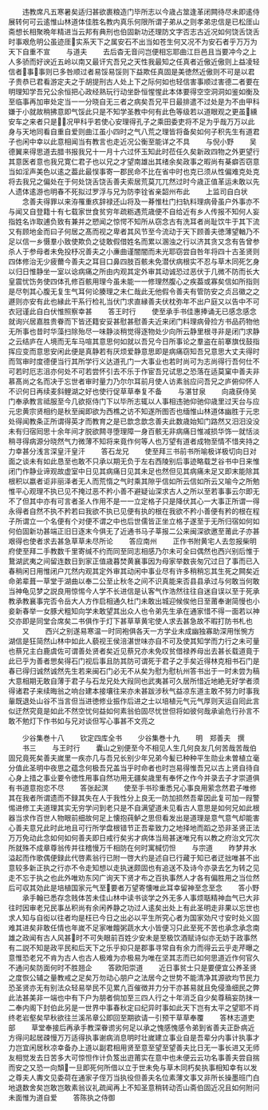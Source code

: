 <!-- { "loadSidebar": true } -->
　　违教席凡五寒暑矣适归甚欲裹粮造门毕所志以今歳占筮逢革闭闗待尽未即逺侍展转何可云逺惟山林道体佳胜名教内真乐何限所谓子弟从之则孝弟忠信是已松厓山斋想长相聚晩年精进当云邦有典刑也伯固新功还理防文字否志古近况如何饶舌饶舌时事艰危明公虽迹厓实系天下之属安石不出当如苍生何又况不为安石者乎万万为天下自重不宣
　　与道夫
　　去后杳无音问岂便相忘耶曲江巨邑且当要冲今之上人多骄而好谀近五岭以南又最讦宄吾兄之天性我最知之任真者近傲近傲则上益凌轻信者事事则已多咎顺过者易馁易馁则下益欺任真固是美徳然近傲则不可是以君子贵恭已君看游定夫之于胡提刑古人处上下之际何如也轻信害事顺过害德二者要在明理知学吾兄公余恒把心政经熟玩行动坐卧恒惺惺此本体要得空空洞洞如鉴如衡及至临事再加审处定当一一分晓自无三者之病矣吾兄平日最排遣不过处是为不由甲科嫌于小就故稍拂意即气馁此只是不知学圣教中何有此色等级若以道眼观之更虽纁安车之来者只是况甲科乎若使心安理得孔子之乘田委吏将不足为乎哉万万以此身与天地同看自重自爱则曲江虽小四时之气八荒之理皆将备矣如何子积先生有道君子也闲中幸以此意相闻当有教言也走近况公衡至能详之不具
　　与倪小野
　　吴德翼来得思道去腊书报我兄十一月十六过怀玉知此时莅任久矣新政四物之外更望行其意医者意也我兄寛仁君子也以兄之才望南雄出其绪余矣政事之暇尚有棊癖否窃意当如淫声美色以逺之葢此最悮事寄一郡民命不比在省中时也克已须从性偏难克处克将去我兄之偏处在于何处饶舌饶舌善夫索居荒莫兀兀然过时今歳正值革运未敢以先人遗体逺游也明春不死拟过罗浮与兄为防李铨省亲韶州布此
　　上监司自白状
　　念善夫得罪以来洊罹重疚辞禄还山将及一朞惟杜门扫轨料理病骨虽户外事亦不与闻又自登籍十有七载家世食贫穷年疏粝遇荒歳便不自给近有乡人传报不知何人妄指姓名诈取逋负致有兼并之愬闻之惊愕不知所从窃念古有洗耳者尚耻饮牛于其下流又有顾地金而曰子何居之髙而视之卑者其风节至今流动于天下顾善夫徳薄望輶乃不足以信一乡慑羣小致使欺负之徒敢假借姓名而累以溷浊之行以济其贪又念有告曾参杀人于参母者未免投杼况善夫之小亷曲谨闇闇而未光耶窃尝自咎年将四十古圣贤则四体修治无少疲薾今善夫之耳目口鼻四肢百骸未免潜伏病根实不忍与草木同死乞身以归日惟静坐一室以谂病痛之所由内观其定外审其动诚恐过恶伏于几微不防而长大皇震忧饬务使四体孔修百骸用理今虽未能一一修理然腹心之疾葢或寡矣信如所指则是尽刳其心腹无复生气耳何论腠理之未仁哉此无他假令善夫有管防安之贞吕徽之之遯则亦安有此也縁此干系行检礼当伏门求直縁善夫伏枕弥年不出户庭又以告中不可衣冠谨此自白伏惟照察幸甚
　　答王时行
　　使至承手书佳惠捧诵无已感念感念就询兴居嘉胜贵眷而下皆还籍安妥甚慰甚慰善夫近来闭门料理病骨捡方书品药物他无所事也昔时华藻扫除殆尽一味静淡稍觉得逐物处少向所云静里根寻非是闭门求静之云结庐在人境而无车马喧其意思何如就以吾兄今日所事论之羣盗在前搴旗伐鼓指挥应变而意思安闲此便是真静若有厌烦爱静意思即是病痛窃知吾兄意思大丈夫得时而驾审时度德便当行其所学行义达道孔门一大事业也若时尚可为志尚得行吾何仕不可若时厄志沮亦何处不可若尝怀引去不乐于作宦吾兄试思之恐落在适莫窠中善夫非慕髙尚之名而决于忘世者审时量力乃尔尔耳前月使人访素翁应问吾兄之庐俯仰怀人不识何日再续麦斜鲤湖之好也使行促草草奉复不备
　　与湛甘泉
　　向歳获侍吴门奉承教言祗服至今几欲抠侍门下以毕所志辄以人事相违驰仰驰仰歳里过天台与应元忠黄宗贤相约是秋至闽即欲为西樵之访不知遂所图否也缅惟山林道体幽胜于元忠处得闻教条正所谓得英才而教育之是已歆念歆念善夫此数歳始知门路然又汨汨没没未有归宿囘思十余年间才脱欲闗寻堕理障一身百骸无非病痛日惟减损华饰一就恬淡稍寻得病源分晓然气力微薄不知将来竟作何等人也万望有道者成物至情不惜夹持之力幸甚分浅言深皇汗皇汗
　　答石龙兄
　　使至拜三书前书所喻极详极切向日对面之谈未有如此恳至也敢不只承以期无负于左右西陵别后事迹略载芝谷书中日来惟闭门作静业谛观故虚室中日见其病痛日见其未足也然但见其病痛未足又即末能除其根积以嬴者讵非丽泽者无人而荒惰之气时乘其隙乎信如所云信如所云又喻今之所勉惟平心观理不执已见不掩过恶不矜小善不避疑讪深求古人之所以至若事事云尔即无不了但其中亦有可言者圣人作用不是一一立定格子只是降伏其心一大事正所谓一得永得者自然不执不矜若曰我欲不执已见便有执的根在我欲不矜小善便有矜的根在程子所谓立一个名便有个对便不谓之中也后世儒皆正坐立格子遂至于无所归宿如何如何伯固新功甚端正旧日逐末今俱无了近通书马子莘报二公来闽深欲邀至莆此子亦甚艰得也使者求去甚急草草未尽所论
　　答应南州
　　正作书附黄宅人去忽报柴明府使至拜二手教数千里寄缄不约而同至同志相感乃尔未可全曰偶然也西兴别后惟于鵞湖武夷之间留连数日到家正值歳暮焚黄襄事因为母家举数丧匆冗过日了事而已入春稍闲日用惟闭户兀然内观其定外审其动闲中事业尽有许多稍稍忘其生死之闗矣近命弟辈葺一草堂于湖曲以奉二公至止秋冬之间不识真能来否县县承过与何敢当何敢当神龟见梦之説良用惊惕今人学不长进信是认客气作浩然往往自迷自误以至于死承教承教襄事完否令岳大人方作启相通久杜门未敢出城迎候俟他日至莆奉谢简慢也小妾新春举一女豚犬粗知向学未敢望其出众人也令弟先生承在通家惜不得一面若以神交亦即是同堂合席矣二书俱作于灯下甚草草黄宅使人求去甚急故不暇打防书札也
　　又
　　西兴之别遂易寒温一时同袍俱各天一方学业未成幽独寡助深用怅惋方湖信是狂简然山林中如此人藐视王侯涪湛世味亦自不可及使其知学而力行之未可量也蔡兄主白鹿虞佐可谓善处贤者矣近见蔡兄亦未免叹贫借禄养母出去甚长载道竟于此已乎为善者愳矣得石门视后事且防其防可谓死于君子之手矣近得林克相书石门是春已得归诚然诚然先生若来闽石门必无不从矣为慰为慰杭州答书出于一时未尝为稿大意相期无敢自薄于君子与石龙兄处大叚同也武夷甚可久居所惜近地絶无好学者须得诸君子来续晦翁之响台建本接壤往来亦未甚跋涉秋气益凉东道主敢不努力时事我軰既退处山谷不当言但当进徳修业振作后进之士以培植元气元气厚则天运自囘此言似迂然究竟是如此不然空忧何益如何素翁伯固尽忧世但将如彼何哉承谕危行孙言不敢不勉灯下作书如与兄对谈但写心事甚不文亮之











　　少谷集巻十八
　　钦定四库全书
　　少谷集巻十九
　　明　郑善夫　撰
　　书三
　　与王时行
　　囊山之别便至今不相见人生几何良友几何苦哉苦哉伯固兄竟死矣善夫嵗里一疾亦几与吾兄长别少年兄弟今髪已种种平生勋业未曽植立毫分值此圣明中夜思之蕴念何极吾兄盖当乎时命者也时岂易得惟吾兄以古上贤自待自心身上措之事业要令徳性用事自然功用无疆矣歳里有奉怀之作今并录去子才崇道俱有书道意抱恋不尽
　　答张起溟
　　使至手书珍重悉兄心事良用萦念然君子唯修其在我者所谓遗而不録其失在人于我性分上良无一防加损然吾辈因此复可加一叚警惕进修工夫道理其实无穷学问到老只是不自满望道未见看古人意思是如何兄如此根器当求作百世人物眼前细故何足上懐抱莼鲈之思但看发出是道理是意气意气却能害心善夫意兄此时此地且可行所学盘根错节正吾辈致力之地择地而蹈之恐非圣贤正法万万免动此念如何如何善夫即日戒行矣劣才病体当局甚迷唯兄有以教之府治文冗次所就殊不成章尊翁传并往稽慢万千相防在何时寓椷忉怛
　　与宗道
　　昨梦井水溢起而作歌偶便録此代啓素翁行已附一啓大约是述自已行藏于知已者迂拙唯甚不出意较多新正执之行亦不令走知想以走执迷颇固也有追送不及诗今亦录去乞为转之见走不忘于执之也此外唯劝东冈广询天下贤才布之百执事然人才各有偏胜用之当位然后可収其効此是培植国家元气至要者万望寄懐唯此耳幸留神至念至念
　　答小野
　　承手翰已悉存念贱体苦未佳山林中读书谈学之外无多人事烦聒精神血气已大非往时因审老兄民事丛积尚有余闲养静之功过人逺矣出处上有此圣明走非果以忘世也求人知与自衒以往者均是枉已今日之出必以平生所究心者为国家効尺寸安时处义固难其进矣非敢任情也年嵗不足家唯饘粥蔬水大小皆便习只此至死不苦也承念承念南雄之政闻有古人风甚时不可失眼前百姓少安未是至极饮酒赋诗似亦无妨于政事然有二説不知是政平民和后天下之乐乎抑只是郡事寻常自有余力而得云云乎走芹曝之意惟恐老兄不肯为古人也古人极难为亦极易为唯在坚其志而已如何思道近作何官久不通问矣防面何时不胜翘企
　　答欧阳崇道
　　近日事贫士只是要便宜公养圣贤之度恢公辅之量教戒之足矣万勿动心朋户之法居今之世势不能清净其源欲均节民力恐圣贤亦无有别法众轻易举民不见累凢百催徴并力分干亦甚易就且免侵渔细民之弊此法甚美非一端也中有下户为朋者倘加至三四人行之十年消乏自少矣尊稿妄防抹一二奉内阁下封伯此另是一世界中事春秋定曰纪异时事如此天下岂有太平之望耶不肖终老岩壑矣早秋欲往兰溪吊章公即回至期欲请一引预干草草奉覆
　　答林志道吏部
　　草堂奉接后再承手教深眷谫劣何足以承之愧感愧感令弟到省善夫正卧病近方得问起居疎慢万万适得执事谢病消息明时壮嵗建立事业自是吾辈分内事计执事才力岂宜闲居秋凉幸备办上道以副君相用贤至意至望至望善夫比日无一事长进又无师友相觉发去日苦多大可惊怛作计负笈出逰莆实在意中也未便云云功名事善夫尝自揣而安之又恐一向頽一旦即死何所借以立于世未免与草木同朽矣执事相知幸有以发之尊夫人夀文见委荷在通家子侄万当执役但善夫名位素薄文事又非所长操墨班门白地退数舍矣岂敢岂敢素翁议礼疏闻再上不知圣意稍转动否山斋伯固近况且如何附问未面惟为道自爱
　　答陈执之侍御
